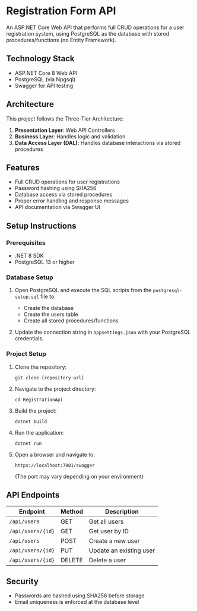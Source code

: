 # Registration Form API

An ASP.NET Core Web API that performs full CRUD operations for a user registration system, using PostgreSQL as the database with stored procedures/functions (no Entity Framework).

## Technology Stack

- ASP.NET Core 8 Web API
- PostgreSQL (via Npgsql)
- Swagger for API testing

## Architecture

This project follows the Three-Tier Architecture:

1. **Presentation Layer**: Web API Controllers
2. **Business Layer**: Handles logic and validation
3. **Data Access Layer (DAL)**: Handles database interactions via stored procedures

## Features

- Full CRUD operations for user registrations
- Password hashing using SHA256
- Database access via stored procedures
- Proper error handling and response messages
- API documentation via Swagger UI

## Setup Instructions

### Prerequisites

- .NET 8 SDK
- PostgreSQL 13 or higher

### Database Setup

1. Open PostgreSQL and execute the SQL scripts from the `postgresql-setup.sql` file to:
   - Create the database
   - Create the users table
   - Create all stored procedures/functions

2. Update the connection string in `appsettings.json` with your PostgreSQL credentials.

### Project Setup

1. Clone the repository:
   ```
   git clone [repository-url]
   ```

2. Navigate to the project directory:
   ```
   cd RegistrationApi
   ```

3. Build the project:
   ```
   dotnet build
   ```

4. Run the application:
   ```
   dotnet run
   ```

5. Open a browser and navigate to:
   ```
   https://localhost:7001/swagger
   ```
   (The port may vary depending on your environment)

## API Endpoints

| Endpoint              | Method | Description            |
|-----------------------|--------|------------------------|
| `/api/users`          | GET    | Get all users          |
| `/api/users/{id}`     | GET    | Get user by ID         |
| `/api/users`          | POST   | Create a new user      |
| `/api/users/{id}`     | PUT    | Update an existing user|
| `/api/users/{id}`     | DELETE | Delete a user          |

## Security

- Passwords are hashed using SHA256 before storage
- Email uniqueness is enforced at the database level